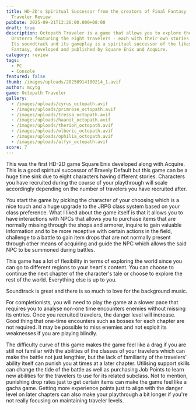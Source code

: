 ```yaml
---
title: HD-2D's Spiritual Successor from the creators of Final Fantasy | Octopath
  Traveler Review
pubDate: 2025-09-21T13:26:00.000+08:00
draft: true
description: Octopath Traveler is a game that allows you to explore the world of
  Orsterra featuring the eight travelers - each with their own stories to tell.
  Its soundtrack and its gameplay is a spiritual successor of the likes of Final
  Fantasy, developed and published by Square Enix and Acquire.
category: review
tags:
  - PC
  - Console
featured: false
thumb: /images/uploads/20250914180214_1.avif
author: mcytg
game: Octopath Traveler
gallery:
  - /images/uploads/cyrus_octopath.avif
  - /images/uploads/primrose_octopath.avif
  - /images/uploads/tressa_octopath.avif
  - /images/uploads/haanit_octopath.avif
  - /images/uploads/therion_octopath.avif
  - /images/uploads/olberic_octopath.avif
  - /images/uploads/ophilia_octopath.avif
  - /images/uploads/alfyn_octopath.avif
score: 7
---
```

This was the first HD-2D game Square Enix developed along with Acquire. This is a good spiritual successor of Bravely Default but this game can be a huge time sink due to eight characters having different stories. Characters you have recruited during the course of your playthrough will scale accordingly depending on the number of travelers you have recruited after. 

You start the game by picking the character of your choosing which is a nice touch and a huge upgrade to the JRPG class system based on your class preference. What I liked about the game itself is that it allows you to have interactions with NPCs that allows you to purchase items that are normally missing through the shops and armorer, inquire to gain valuable information and to be more receptive with certain actions in the field, challenge to a battle to gain item drops that are not normally present through other means of acquiring and guide the NPC which allows the said NPC to be summoned during battles.

This game has a lot of flexibility in terms of exploring the world since you can go to different regions to your heart's content. You can choose to continue the next chapter of the character's tale or choose to explore the rest of the world. Everything else is up to you.

Soundtrack is great and there is so much to love for the background music.

For completionists, you will need to play the game at a slower pace that requires you to analyse non-one time encounters enemies without missing its entries. Once you recruited travelers, the danger level will increase. Good thing that one-time encounters such as bosses for each chapter are not required. It may be possible to miss enemies and not exploit its weaknesses if you are playing blindly.

The difficulty curve of this game makes the game feel like a drag if you are still not familiar with the abilities of the classes of your travelers which can make the battle not just lengthier, but the lack of familiarity of the travelers' ability itself can punish you at times at a later chapter. Utilising support skills can change the tide of the battle as well as purchasing Job Points to learn new abilities for the travelers to use for its related subclass. Not to mention, punishing drop rates just to get certain items can make the game feel like a gacha game. Getting more experience points just to align with the danger level on later chapters can also make your playthrough a bit longer if you're not really focusing on maintaining traveler levels.
